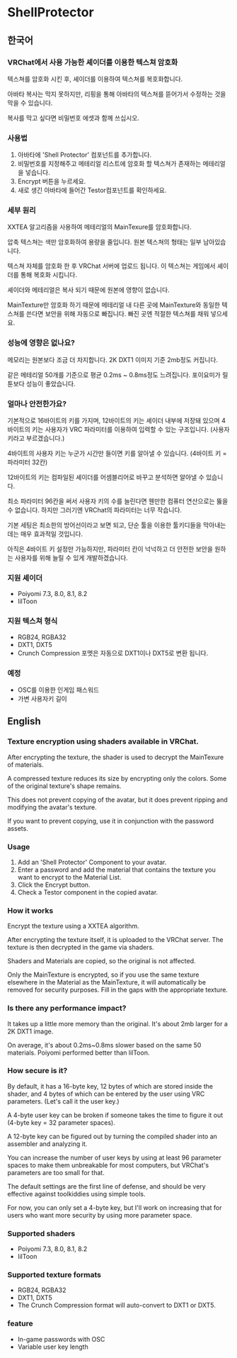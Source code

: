 # ShellProtector

## 한국어

### **VRChat에서 사용 가능한 셰이더를 이용한 텍스쳐 암호화**

텍스쳐를 암호화 시킨 후, 셰이더를 이용하여 텍스쳐를 복호화합니다.

아바타 복사는 막지 못하지만, 리핑을 통해 아바타의 텍스쳐를 뜯어가서 수정하는 것을 막을 수 있습니다.

복사를 막고 싶다면 비밀번호 에셋과 함께 쓰십시오.

### 사용법
1. 아바타에 'Shell Protector' 컴포넌트를 추가합니다.
2. 비밀번호를 지정해주고 메테리얼 리스트에 암호화 할 텍스쳐가 존재하는 메테리얼을 넣습니다.
3. Encrypt 버튼을 누르세요.
4. 새로 생긴 아바타에 들어간 Testor컴포넌트를 확인하세요.

### 세부 원리
XXTEA 알고리즘을 사용하여 메테리얼의 MainTexure를 암호화합니다.

압축 텍스쳐는 색만 암호화하여 용량을 줄입니다. 원본 텍스쳐의 형태는 일부 남아있습니다.

텍스쳐 자체를 암호화 한 후 VRChat 서버에 업로드 됩니다. 이 텍스쳐는 게임에서 셰이더를 통해 복호화 시킵니다.

셰이더와 메테리얼은 복사 되기 때문에 원본에 영향이 없습니다.

MainTexture만 암호화 하기 때문에 메테리얼 내 다른 곳에 MainTexture와 동일한 텍스쳐를 쓴다면 보안을 위해 자동으로 빠집니다. 빠진 곳엔 적절한 텍스쳐를 채워 넣으세요.

### 성능에 영향은 없나요?
메모리는 원본보다 조금 더 차지합니다. 2K DXT1 이미지 기준 2mb정도 커집니다.

같은 메테리얼 50개를 기준으로 평균 0.2ms ~ 0.8ms정도 느려집니다. 포이요미가 릴툰보다 성능이 좋았습니다.

### 얼마나 안전한가요?
기본적으로 16바이트의 키를 가지며, 12바이트의 키는 셰이더 내부에 저장돼 있으며 4바이트의 키는 사용자가 VRC 파라미터를 이용하여 입력할 수 있는 구조입니다. (사용자 키라고 부르겠습니다.)

4바이트의 사용자 키는 누군가 시간만 들이면 키를 알아낼 수 있습니다. (4바이트 키 = 파라미터 32칸)

12바이트의 키는 컴파일된 셰이더를 어셈블리어로 바꾸고 분석하면 알아낼 수 있습니다.

최소 파라미터 96칸을 써서 사용자 키의 수를 늘린다면 웬만한 컴퓨터 연산으로는 뚫을 수 없습니다. 하지만 그러기엔 VRChat의 파라미터는 너무 작습니다.

기본 세팅은 최소한의 방어선이라고 보면 되고, 단순 툴을 이용한 툴키디들을 막아내는데는 매우 효과적일 것입니다.

아직은 4바이트 키 설정만 가능하지만, 파라미터 칸이 넉넉하고 더 안전한 보안을 원하는 사용자를 위해 늘릴 수 있게 개발하겠습니다.

### 지원 셰이더
- Poiyomi 7.3, 8.0, 8.1, 8.2
- lilToon

### 지원 텍스쳐 형식
- RGB24, RGBA32
- DXT1, DXT5
- Crunch Compression 포멧은 자동으로 DXT1이나 DXT5로 변환 됩니다.
 
### 예정
- OSC를 이용한 인게임 패스워드
- 가변 사용자키 길이

## English

### **Texture encryption using shaders available in VRChat**.

After encrypting the texture, the shader is used to decrypt the MainTexure of materials.

A compressed texture reduces its size by encrypting only the colors. Some of the original texture's shape remains.

This does not prevent copying of the avatar, but it does prevent ripping and modifying the avatar's texture.

If you want to prevent copying, use it in conjunction with the password assets.

### Usage
1. Add an 'Shell Protector' Component to your avatar.
2. Enter a password and add the material that contains the texture you want to encrypt to the Material List.
3. Click the Encrypt button.
4. Check a Testor component in the copied avatar.

### How it works
Encrypt the texture using a XXTEA algorithm.

After encrypting the texture itself, it is uploaded to the VRChat server. The texture is then decrypted in the game via shaders.

Shaders and Materials are copied, so the original is not affected.

Only the MainTexture is encrypted, so if you use the same texture elsewhere in the Material as the MainTexture, it will automatically be removed for security purposes. Fill in the gaps with the appropriate texture.

### Is there any performance impact?
It takes up a little more memory than the original. It's about 2mb larger for a 2K DXT1 image.

On average, it's about 0.2ms~0.8ms slower based on the same 50 materials. Poiyomi performed better than lilToon.

### How secure is it?
By default, it has a 16-byte key, 12 bytes of which are stored inside the shader, and 4 bytes of which can be entered by the user using VRC parameters. (Let's call it the user key.)

A 4-byte user key can be broken if someone takes the time to figure it out (4-byte key = 32 parameter spaces).

A 12-byte key can be figured out by turning the compiled shader into an assembler and analyzing it.

You can increase the number of user keys by using at least 96 parameter spaces to make them unbreakable for most computers, but VRChat's parameters are too small for that.

The default settings are the first line of defense, and should be very effective against toolkiddies using simple tools.

For now, you can only set a 4-byte key, but I'll work on increasing that for users who want more security by using more parameter space.

### Supported shaders
- Poiyomi 7.3, 8.0, 8.1, 8.2
- lilToon

### Supported texture formats
- RGB24, RGBA32
- DXT1, DXT5
- The Crunch Compression format will auto-convert to DXT1 or DXT5.
### feature
- In-game passwords with OSC
- Variable user key length
